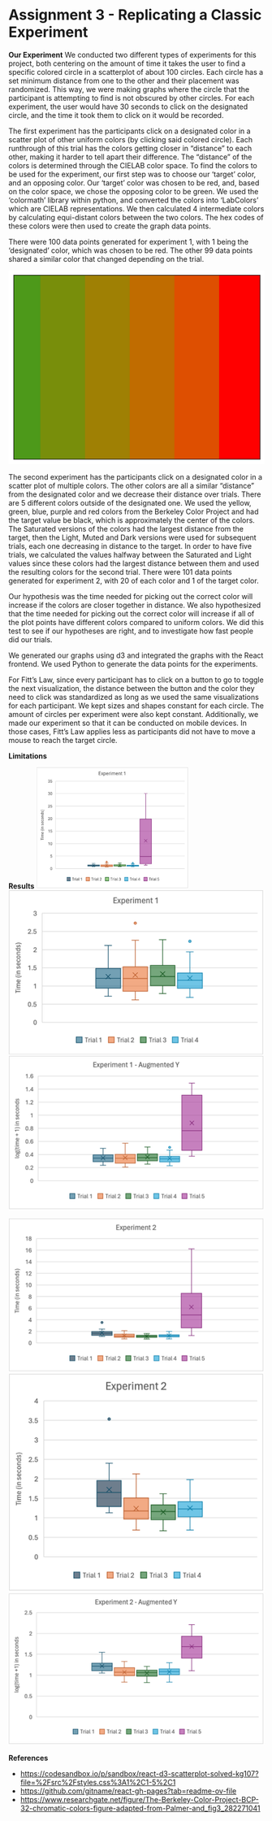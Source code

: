 Assignment 3 - Replicating a Classic Experiment  
===
**Our Experiment**
We conducted two different types of experiments for this project, both centering on the amount of time it takes the user to find a specific colored circle in a scatterplot of about 100 circles. Each circle has a set minimum distance from one to the other and their placement was randomized. This way, we were making graphs where the circle that the participant is attempting to find is not obscured by other circles. For each experiment, the user would have 30 seconds to click on the designated circle, and the time it took them to click on it would be recorded.

The first experiment has the participants click on a designated color in a scatter plot of other uniform colors (by clicking said colored circle). Each runthrough of this trial has the colors getting closer in “distance” to each other, making it harder to tell apart their difference. The “distance” of the colors is determined through the CIELAB color space. To find the colors to be used for the experiment, our first step was to choose our ‘target’ color, and an opposing color. Our ‘target’ color was chosen to be red, and, based on the color space, we chose the opposing color to be green. We used the ‘colormath’ library within python, and converted the colors into ‘LabColors’ which are CIELAB representations. We then calculated 4 intermediate colors by calculating equi-distant colors between the two colors. The hex codes of these colors were then used to create the graph data points.

There were 100 data points generated for experiment 1, with 1 being the ‘designated’ color, which was chosen to be red. The other 99 data points shared a similar color that changed depending on the trial.

![alt text](img/colorScale.png)

The second experiment has the participants click on a designated color in a scatter plot of multiple colors. The other colors are all a similar “distance” from the designated color and we decrease their distance over trials. There are 5 different colors outside of the designated one. We used the yellow, green, blue, purple and red colors from the Berkeley Color Project and had the target value be black, which is approximately the center of the colors. The Saturated versions of the colors had the largest distance from the target, then the Light, Muted and Dark versions were used for subsequent trials, each one decreasing in distance to the target. In order to have five trials, we calculated the values halfway between the Saturated and Light values since these colors had the largest distance between them and used the resulting colors for the second trial. There were 101 data points generated for experiment 2, with 20 of each color and 1 of the target color.

Our hypothesis was the time needed for picking out the correct color will increase if the colors are closer together in distance. We also hypothesized that the time needed for picking out the correct color will increase if all of the plot points have different colors compared to uniform colors. We did this test to see if our hypotheses are right, and to investigate how fast people did our trials.

We generated our graphs using d3 and integrated the graphs with the React frontend. We used Python to generate the data points for the experiments.

For Fitt’s Law, since every participant has to click on a button to go to toggle the next visualization, the distance between the button and the color they need to click was standardized as long as we used the same visualizations for each participant. We kept sizes and shapes constant for each circle. The amount of circles per experiment were also kept constant. Additionally, we made our experiment so that it can be conducted on mobile devices. In those cases, Fitt’s Law applies less as participants did not have to move a mouse to reach the target circle. 

**Limitations**

**Results**
<img src="img/Experiment1.png" width="300">
![alt text](img/Experiment1_4Only.png)
![alt text](img/Experiment1Augmented.png)

![alt text](img/Experiment2.png)
![alt text](img/Experiment2_4Only.png)
![alt text](img/Experiment2Augmented.png)

**References**
- https://codesandbox.io/p/sandbox/react-d3-scatterplot-solved-kg107?file=%2Fsrc%2Fstyles.css%3A1%2C1-5%2C1
- https://github.com/gitname/react-gh-pages?tab=readme-ov-file
- https://www.researchgate.net/figure/The-Berkeley-Color-Project-BCP-32-chromatic-colors-figure-adapted-from-Palmer-and_fig3_282271041

